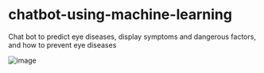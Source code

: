 # chatbot-using-machine-learning
Chat bot to predict eye diseases, display symptoms and dangerous factors, and how to prevent eye diseases



![image](https://github.com/OmniaEl-Sheikh/chatbot-using-machine-learning/assets/92062597/57b5f47b-4f64-4b93-91ef-2dab13bea54d)
